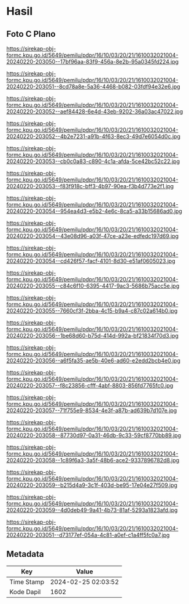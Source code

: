 # Hasil

## Foto C Plano

https://sirekap-obj-formc.kpu.go.id/5649/pemilu/pdpr/16/10/03/20/21/1610032021004-20240220-203050--17bf96aa-83f9-456a-8e2b-95a0345fd224.jpg

https://sirekap-obj-formc.kpu.go.id/5649/pemilu/pdpr/16/10/03/20/21/1610032021004-20240220-203051--8cd78a8e-5a36-4468-b082-03fdf94e32e6.jpg

https://sirekap-obj-formc.kpu.go.id/5649/pemilu/pdpr/16/10/03/20/21/1610032021004-20240220-203052--aef84428-6e4d-43eb-9202-36a03ac47022.jpg

https://sirekap-obj-formc.kpu.go.id/5649/pemilu/pdpr/16/10/03/20/21/1610032021004-20240220-203052--4b2e7231-a91b-4f63-8ec3-49d7e6054d0c.jpg

https://sirekap-obj-formc.kpu.go.id/5649/pemilu/pdpr/16/10/03/20/21/1610032021004-20240220-203053--cb0c0a83-c890-4c1a-afda-5ce42bc52c22.jpg

https://sirekap-obj-formc.kpu.go.id/5649/pemilu/pdpr/16/10/03/20/21/1610032021004-20240220-203053--f83f918c-bff3-4b97-90ea-f3b4d773e2f1.jpg

https://sirekap-obj-formc.kpu.go.id/5649/pemilu/pdpr/16/10/03/20/21/1610032021004-20240220-203054--954ea4d3-e5b2-4e6c-8ca5-a33b15686ad0.jpg

https://sirekap-obj-formc.kpu.go.id/5649/pemilu/pdpr/16/10/03/20/21/1610032021004-20240220-203054--43e08d96-a03f-47ce-a23e-edfedc197d69.jpg

https://sirekap-obj-formc.kpu.go.id/5649/pemilu/pdpr/16/10/03/20/21/1610032021004-20240220-203054--cd426f57-facf-4101-8d30-e51af0605023.jpg

https://sirekap-obj-formc.kpu.go.id/5649/pemilu/pdpr/16/10/03/20/21/1610032021004-20240220-203055--c84c6f10-6395-4417-9ac3-5686b75acc5e.jpg

https://sirekap-obj-formc.kpu.go.id/5649/pemilu/pdpr/16/10/03/20/21/1610032021004-20240220-203055--7660cf3f-2bba-4c15-b9a4-c87c02a614b0.jpg

https://sirekap-obj-formc.kpu.go.id/5649/pemilu/pdpr/16/10/03/20/21/1610032021004-20240220-203056--1be68d60-b75d-414d-992a-bf21834f70d3.jpg

https://sirekap-obj-formc.kpu.go.id/5649/pemilu/pdpr/16/10/03/20/21/1610032021004-20240220-203056--a6f5fa35-ae5b-40e6-ad60-e2edd2bcb4e0.jpg

https://sirekap-obj-formc.kpu.go.id/5649/pemilu/pdpr/16/10/03/20/21/1610032021004-20240220-203057--f8c23856-cfff-4abf-8803-856fd7765fc0.jpg

https://sirekap-obj-formc.kpu.go.id/5649/pemilu/pdpr/16/10/03/20/21/1610032021004-20240220-203057--71f755e9-8534-4e3f-a87b-ad639b7d107e.jpg

https://sirekap-obj-formc.kpu.go.id/5649/pemilu/pdpr/16/10/03/20/21/1610032021004-20240220-203058--87730d97-0a31-46db-9c33-59cf8770bb89.jpg

https://sirekap-obj-formc.kpu.go.id/5649/pemilu/pdpr/16/10/03/20/21/1610032021004-20240220-203058--1c89f6a3-3a5f-48b6-ace2-9337896782d8.jpg

https://sirekap-obj-formc.kpu.go.id/5649/pemilu/pdpr/16/10/03/20/21/1610032021004-20240220-203059--b215d4a9-3c1f-403d-be95-17e04e27f509.jpg

https://sirekap-obj-formc.kpu.go.id/5649/pemilu/pdpr/16/10/03/20/21/1610032021004-20240220-203059--4d0deb49-9a41-4b73-81af-5293a1823afd.jpg

https://sirekap-obj-formc.kpu.go.id/5649/pemilu/pdpr/16/10/03/20/21/1610032021004-20240220-203051--d73177ef-054a-4c81-a0ef-c1a4ff5fc0a7.jpg


## Metadata

| Key        | Value               |
| ---------- | ------------------- |
| Time Stamp | 2024-02-25 02:03:52 |
| Kode Dapil | 1602                |



